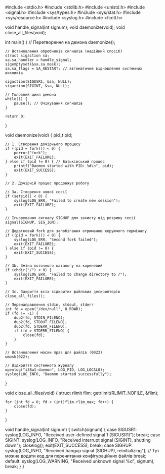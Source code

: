 #include <stdio.h>
#include <stdlib.h>
#include <unistd.h>
#include <signal.h>
#include <sys/types.h>
#include <sys/stat.h>
#include <sys/resource.h>
#include <syslog.h>
#include <fcntl.h>

void handle_signal(int signum);
void daemonize(void);
void close_all_files(void);

int main() {
    // Перетворення на демона
    daemonize();
    
    // Встановлення обробників сигналів (надійний спосіб)
    struct sigaction sa;
    sa.sa_handler = handle_signal;
    sigemptyset(&sa.sa_mask);
    sa.sa_flags = SA_RESTART; // автоматичне відновлення системних викликів
    
    sigaction(SIGUSR1, &sa, NULL);
    sigaction(SIGINT, &sa, NULL);
    
    // Головний цикл демона
    while(1) {
        pause(); // Очікування сигналів
    }
    
    return 0;
}

void daemonize(void) {
    pid_t pid;
    
    // 1. Створення дочірнього процесу
    if ((pid = fork()) < 0) {
        perror("fork");
        exit(EXIT_FAILURE);
    } else if (pid != 0) { // Батьківський процес
        printf("Daemon started with PID: %d\n", pid);
        exit(EXIT_SUCCESS);
    }
    
    // 2. Дочірній процес продовжує роботу
    
    // 3a. Створення нової сесії
    if (setsid() < 0) {
        syslog(LOG_ERR, "Failed to create new session");
        exit(EXIT_FAILURE);
    }
    
    // Ігнорування сигналу SIGHUP для захисту від розриву сесії
    signal(SIGHUP, SIG_IGN);
    
    // Додатковий fork для запобігання отриманню керуючого терміналу
    if ((pid = fork()) < 0) {
        syslog(LOG_ERR, "Second fork failed");
        exit(EXIT_FAILURE);
    } else if (pid != 0) {
        exit(EXIT_SUCCESS);
    }
    
    // 3b. Зміна поточного каталогу на кореневий
    if (chdir("/") < 0) {
        syslog(LOG_ERR, "Failed to change directory to /");
        exit(EXIT_FAILURE);
    }
    
    // 3c. Закриття всіх відкритих файлових дескрипторів
    close_all_files();
    
    // Перенаправлення stdin, stdout, stderr
    int fd = open("/dev/null", O_RDWR);
    if (fd != -1) {
        dup2(fd, STDIN_FILENO);
        dup2(fd, STDOUT_FILENO);
        dup2(fd, STDERR_FILENO);
        if (fd > STDERR_FILENO) {
            close(fd);
        }
    }
    
    // Встановлення маски прав для файлів (0022)
    umask(022);
    
    // Відкриття системного журналу
    openlog("i38a1-daemon", LOG_PID, LOG_LOCAL0);
    syslog(LOG_INFO, "Daemon started successfully");
}

void close_all_files(void) {
    struct rlimit flim;
    getrlimit(RLIMIT_NOFILE, &flim);
    
    for (int fd = 0; fd < (int)flim.rlim_max; fd++) {
        close(fd);
    }
}

void handle_signal(int signum) {
    switch(signum) {
        case SIGUSR1:
            syslog(LOG_INFO, "Received user-defined signal 1 (SIGUSR1)");
            break;
        case SIGINT:
            syslog(LOG_INFO, "Received interrupt signal (SIGINT), shutting down");
            closelog();
            exit(EXIT_SUCCESS);
            break;
        case SIGHUP:
            syslog(LOG_INFO, "Received hangup signal (SIGHUP), reinitializing");
            // Тут можна додати код для перечитання конфігураційних файлів
            break;
        default:
            syslog(LOG_WARNING, "Received unknown signal %d", signum);
            break;
    }
}

